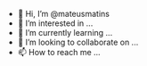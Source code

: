 - 👋 Hi, I’m @mateusmatins
- 👀 I’m interested in ...
- 🌱 I’m currently learning ...
- 💞️ I’m looking to collaborate on ...
- 📫 How to reach me ...

<!---
mateusmatins/mateusmatins is a ✨ special ✨ repository because its `README.md` (this file) appears on your GitHub profile.
You can click the Preview link to take a look at your changes.
--->
